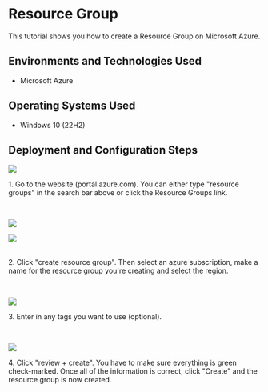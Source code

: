 # Resource Group

This tutorial shows you how to create a Resource Group on Microsoft Azure.<br />



<h2>Environments and Technologies Used</h2>

- Microsoft Azure

<h2>Operating Systems Used </h2>

- Windows 10 (22H2)



<h2>Deployment and Configuration Steps</h2>

<p>
<img src="https://i.imgur.com/Aet1p8f.png"/>
</p>
<p>
1. Go to the website (portal.azure.com). You can either type "resource groups" in the search bar above or click the Resource Groups link.
</p>
<br />

<p>
<img src="https://i.imgur.com/GAbUNag.png"/>
</p>
<p>
<p>
<img src="https://i.imgur.com/QHdTvUA.png"/>
</p>
<p>

</p>
<br />
2. Click "create resource group". Then select an azure subscription, make a name for the resource group you're creating and select the region.
</p>
<br />

<p>
<img src="https://i.imgur.com/V8pl0Kh.png"/>
</p>
<p>
3. Enter in any tags you want to use (optional).
</p>
<br />
<p>
<img src="https://i.imgur.com/vU4i6F1.png"/>
</p>
<p>
4. Click "review + create". You have to make sure everything is green check-marked. Once all of the information is correct, click "Create" and the resource group is now created.
</p>
<br />
